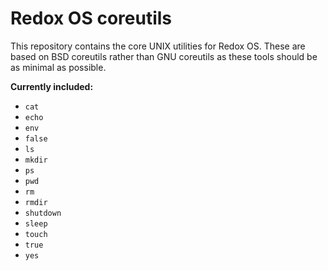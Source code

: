 # Redox OS coreutils

This repository contains the core UNIX utilities for Redox OS. These are based on BSD coreutils rather than
GNU coreutils as these tools should be as minimal as possible.

**Currently included:**

* `cat`
* `echo`
* `env`
* `false`
* `ls`
* `mkdir`
* `ps`
* `pwd`
* `rm`
* `rmdir`
* `shutdown`
* `sleep`
* `touch`
* `true`
* `yes`
